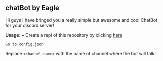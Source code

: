 ## chatBot by Eagle

Hi guys I have bringed you a really simple but awesome and cool ChatBot for your discord server!

**Usage:**
• Create a repl of this repository by clicking [here](https://repl.it/github/EAGLE1309/chatBot)
```
Go to config.json
```
Replace `<channel-name>` with the name of channel where the bot will talk!


